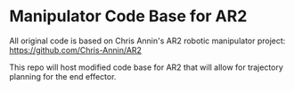 # Manipulator Code Base for AR2

All original code is based on Chris Annin's AR2 robotic manipulator project: https://github.com/Chris-Annin/AR2

This repo will host modified code base for AR2 that will allow for trajectory planning for the end effector.
